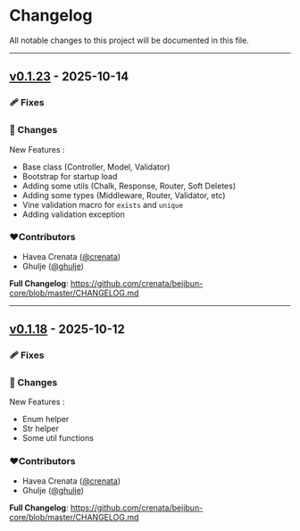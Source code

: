 # Changelog
All notable changes to this project will be documented in this file.

---

## [v0.1.23](https://github.com/crenata/bejibun-core/compare/v0.1.18...v0.1.23) - 2025-10-14

### 🩹 Fixes

### 📖 Changes
New Features :
- Base class (Controller, Model, Validator)
- Bootstrap for startup load
- Adding some utils (Chalk, Response, Router, Soft Deletes)
- Adding some types (Middleware, Router, Validator, etc)
- Vine validation macro for `exists` and `unique`
- Adding validation exception

### ❤️Contributors
- Havea Crenata ([@crenata](https://github.com/crenata))
- Ghulje ([@ghulje](https://github.com/ghulje))

**Full Changelog**: https://github.com/crenata/bejibun-core/blob/master/CHANGELOG.md

---

## [v0.1.18](https://github.com/crenata/bejibun-core/compare/v0.1.0...v0.1.18) - 2025-10-12

### 🩹 Fixes

### 📖 Changes
New Features :
- Enum helper
- Str helper
- Some util functions

### ❤️Contributors
- Havea Crenata ([@crenata](https://github.com/crenata))
- Ghulje ([@ghulje](https://github.com/ghulje))

**Full Changelog**: https://github.com/crenata/bejibun-core/blob/master/CHANGELOG.md